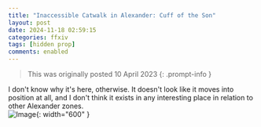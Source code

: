 ```yaml
---
title: "Inaccessible Catwalk in Alexander: Cuff of the Son"
layout: post
date: 2024-11-18 02:59:15
categories: ffxiv
tags: [hidden prop]
comments: enabled
---
```

> This was originally posted 10 April 2023
{: .prompt-info }

I don't know why it's here, otherwise. It doesn't look like it moves into position at all, and I don't think it exists in any interesting place in relation to other Alexander zones.  
![Image](/Alex_CS_1.png){: width="600" }  


